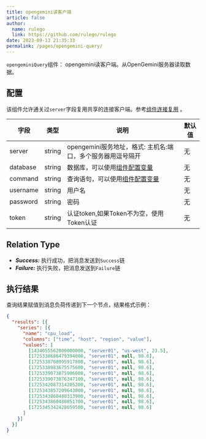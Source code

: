 ```yaml
---
title: opengemini读客户端
article: false
author: 
  name: rulego
  link: https://github.com/rulego/rulego
date: 2023-09-13 21:35:33
permalink: /pages/opengemini-query/
---
```


`opengeminiQuery`组件：<Badge text="v0.24.0+"/> opengemini读客户端。从OpenGemini服务器读取数据。

## 配置
该组件允许通关过`server`字段复用共享的连接客户端。参考[组件连接复用](/pages/baa05d/) 。

| 字段       | 类型     | 说明                                   | 默认值 |
|----------|--------|--------------------------------------|-----|
| server   | string | opengemini服务地址，格式: 主机名:端口，多个服务器用逗号隔开 | 无   |
| database | string | 数据库，可以使用[组件配置变量](/pages/baa05c/)     | 无   |
| command  | string | 查询语句，可以使用[组件配置变量](/pages/baa05c/)    | 无   |
| username | string | 用户名                                  | 无   |
| password | string | 密码                                   | 无   |
| token    | string | 认证token,如果Token不为空，使用Token认证         | 无   |


## Relation Type

- ***Success:*** 执行成功，把消息发送到`Success`链
- ***Failure:*** 执行失败，把消息发送到`Failure`链

## 执行结果

查询结果赋值到消息负荷传递到下一个节点，结果格式示例：
```json
{
  "results": [{
    "series": [{
      "name": "cpu_load",
      "columns": ["time", "host", "region", "value"],
      "values": [
        [1434055562000000000, "server01", "us-west", 23.5],
        [1725338686479394000, "server01", null, 98.6],
        [1725338708995917800, "server01", null, 98.6],
        [1725338983675575600, "server01", null, 98.6],
        [1725339073875906000, "server01", null, 98.6],
        [1725339073876347100, "server01", null, 98.6],
        [1725342087314205200, "server01", null, 98.6],
        [1725343857209643000, "server01", null, 98.6],
        [1725343860480313900, "server01", null, 98.6],
        [1725343860480851700, "server01", null, 98.6],
        [1725345342428659500, "server01", null, 98.6]
      ]
    }]
  }]
}
```